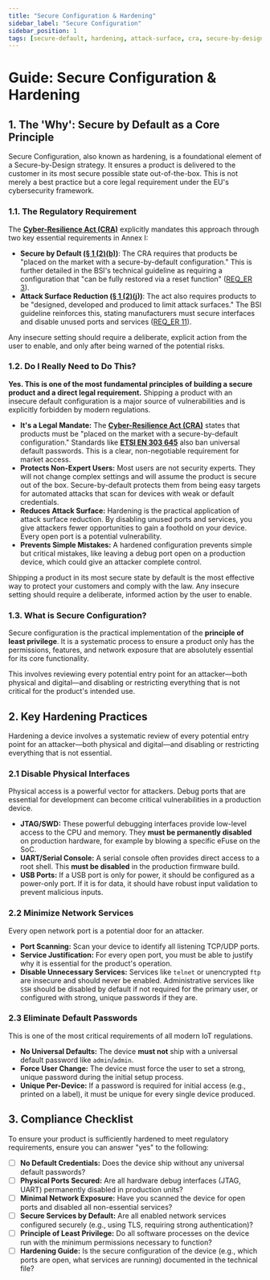 ```yaml
---
title: "Secure Configuration & Hardening"
sidebar_label: "Secure Configuration"
sidebar_position: 1
tags: [secure-default, hardening, attack-surface, cra, secure-by-design]
---
```

# Guide: Secure Configuration & Hardening

## 1. The 'Why': Secure by Default as a Core Principle

Secure Configuration, also known as hardening, is a foundational element of a Secure-by-Design strategy. It ensures a product is delivered to the customer in its most secure possible state out-of-the-box. This is not merely a best practice but a core legal requirement under the EU's cybersecurity framework.

### 1.1. The Regulatory Requirement

The **[Cyber-Resilience Act (CRA)](./../../standards/eu/cra-overview.md)** explicitly mandates this approach through two key essential requirements in Annex I:

-   **Secure by Default ([§ 1 (2)(b)][cra_annexI])**: The CRA requires that products be "placed on the market with a secure-by-default configuration." This is further detailed in the BSI's technical guideline as requiring a configuration that "can be fully restored via a reset function" ([REQ_ER 3][bsi_tr_03183_p1]).
-   **Attack Surface Reduction ([§ 1 (2)(j)][cra_annexI])**: The act also requires products to be "designed, developed and produced to limit attack surfaces." The BSI guideline reinforces this, stating manufacturers must secure interfaces and disable unused ports and services ([REQ_ER 11][bsi_tr_03183_p1]).

Any insecure setting should require a deliberate, explicit action from the user to enable, and only after being warned of the potential risks.

### 1.2. Do I Really Need to Do This?

**Yes. This is one of the most fundamental principles of building a secure product and a direct legal requirement.** Shipping a product with an insecure default configuration is a major source of vulnerabilities and is explicitly forbidden by modern regulations.

-   **It's a Legal Mandate:** The **[Cyber-Resilience Act (CRA)](../../standards/eu/cra-overview.md)** states that products must be "placed on the market with a secure-by-default configuration." Standards like **[ETSI EN 303 645](https://www.etsi.org/deliver/etsi_en/303600_303699/303645/02.01.01_60/en_303645v020101p.pdf)** also ban universal default passwords. This is a clear, non-negotiable requirement for market access.
-   **Protects Non-Expert Users:** Most users are not security experts. They will not change complex settings and will assume the product is secure out of the box. Secure-by-default protects them from being easy targets for automated attacks that scan for devices with weak or default credentials.
-   **Reduces Attack Surface:** Hardening is the practical application of attack surface reduction. By disabling unused ports and services, you give attackers fewer opportunities to gain a foothold on your device. Every open port is a potential vulnerability.
-   **Prevents Simple Mistakes:** A hardened configuration prevents simple but critical mistakes, like leaving a debug port open on a production device, which could give an attacker complete control.

Shipping a product in its most secure state by default is the most effective way to protect your customers and comply with the law. Any insecure setting should require a deliberate, informed action by the user to enable.

### 1.3. What is Secure Configuration?

Secure configuration is the practical implementation of the **principle of least privilege**. It is a systematic process to ensure a product only has the permissions, features, and network exposure that are absolutely essential for its core functionality.

This involves reviewing every potential entry point for an attacker—both physical and digital—and disabling or restricting everything that is not critical for the product's intended use.

## 2. Key Hardening Practices

Hardening a device involves a systematic review of every potential entry point for an attacker—both physical and digital—and disabling or restricting everything that is not essential.

### 2.1 Disable Physical Interfaces
Physical access is a powerful vector for attackers. Debug ports that are essential for development can become critical vulnerabilities in a production device.
- **JTAG/SWD:** These powerful debugging interfaces provide low-level access to the CPU and memory. They **must be permanently disabled** on production hardware, for example by blowing a specific eFuse on the SoC.
- **UART/Serial Console:** A serial console often provides direct access to a root shell. This **must be disabled** in the production firmware build.
- **USB Ports:** If a USB port is only for power, it should be configured as a power-only port. If it is for data, it should have robust input validation to prevent malicious inputs.

### 2.2 Minimize Network Services
Every open network port is a potential door for an attacker.
- **Port Scanning:** Scan your device to identify all listening TCP/UDP ports.
- **Service Justification:** For every open port, you must be able to justify why it is essential for the product's operation.
- **Disable Unnecessary Services:** Services like `telnet` or unencrypted `ftp` are insecure and should never be enabled. Administrative services like `SSH` should be disabled by default if not required for the primary user, or configured with strong, unique passwords if they are.

### 2.3 Eliminate Default Passwords
This is one of the most critical requirements of all modern IoT regulations.
- **No Universal Defaults:** The device **must not** ship with a universal default password like `admin`/`admin`.
- **Force User Change:** The device must force the user to set a strong, unique password during the initial setup process.
- **Unique Per-Device:** If a password is required for initial access (e.g., printed on a label), it must be unique for every single device produced.

## 3. Compliance Checklist

To ensure your product is sufficiently hardened to meet regulatory requirements, ensure you can answer "yes" to the following:

- [ ] **No Default Credentials:** Does the device ship without any universal default passwords?
- [ ] **Physical Ports Secured:** Are all hardware debug interfaces (JTAG, UART) permanently disabled in production units?
- [ ] **Minimal Network Exposure:** Have you scanned the device for open ports and disabled all non-essential services?
- [ ] **Secure Services by Default:** Are all enabled network services configured securely (e.g., using TLS, requiring strong authentication)?
- [ ] **Principle of Least Privilege:** Do all software processes on the device run with the minimum permissions necessary to function?
- [ ] **Hardening Guide:** Is the secure configuration of the device (e.g., which ports are open, what services are running) documented in the technical file?

<!-- Citations -->
[cra_annexI]: https://eur-lex.europa.eu/legal-content/EN/TXT/?uri=CELEX:02024R2847-20241120#anx_I "CRA Annex I – Essential cybersecurity requirements"
[bsi_tr_03183_p1]: https://www.bsi.bund.de/SharedDocs/Downloads/EN/BSI/Publications/TechGuidelines/TR03183/BSI-TR-03183-1-0_9_0.pdf "BSI TR-03183 Part 1: General requirements"
